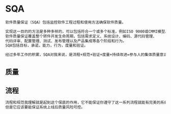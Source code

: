 # SQA
```md
软件质量保证（SQA）包括监控软件工程过程和使用方法确保软件质量。
```
```md
实现这一目的的方法是多种多样的，可以包括符合一个或多个标准，例如ISO 9000或CMMI模型。
软件质量保证覆盖整个转件开发生命周期，包括需求定义、系统设计、编码、源代码管理、
代码评审、配置管理、测试、发布管理以及产品集成等各个阶段和行为。
SQA包括目标，承诺，能力，行为，度量和验证。
```
```md
经过多年工作的积累，SQA对我来说，是流程+规范+验证+度量+持续改进=参与人的集体质量意识。
```
## 质量

## 流程
```md
流程和规范我理解就是起到这个保底的作用，它不能保证你遵守了这一系列流程就能有完美的系统，
但是它应该要能保证系统上线后质量风险可控。
```

